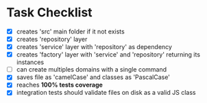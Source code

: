 # Task Checklist

- [x] creates 'src' main folder if it not exists
- [x] creates 'repository' layer
- [x] creates 'service' layer with 'repository' as dependency
- [x] creates 'factory' layer with 'service' and 'repository' returning its instances
- [ ] can create multiples domains with a single command
- [x] saves file as 'camelCase' and classes as 'PascalCase'
- [x] reaches **100% tests coverage**
- [x] integration tests should validate files on disk as a valid JS class
